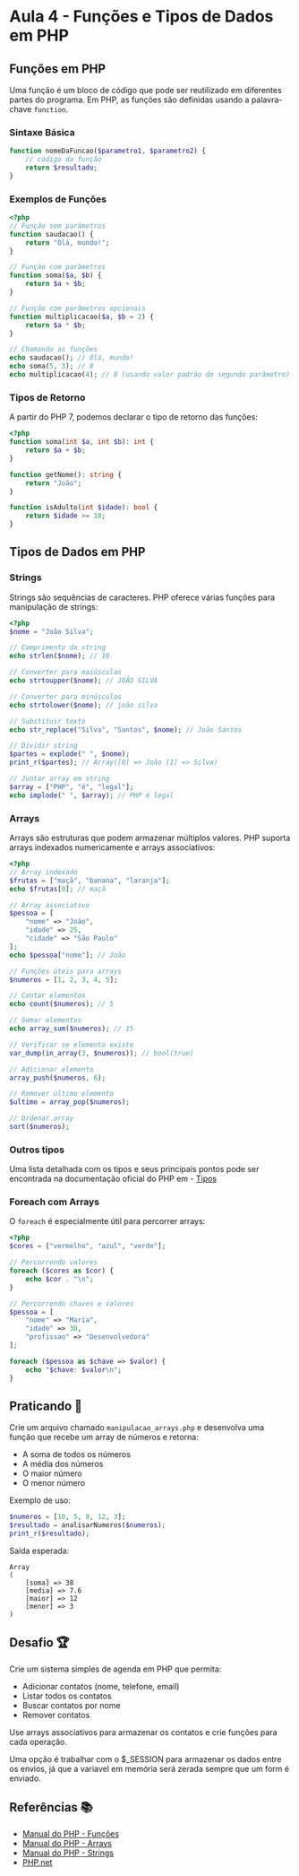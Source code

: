 # Aula 4 - Funções e Tipos de Dados em PHP

## Funções em PHP

Uma função é um bloco de código que pode ser reutilizado em diferentes partes do programa. Em PHP, as funções são definidas usando a palavra-chave `function`.

### Sintaxe Básica

```php
function nomeDaFuncao($parametro1, $parametro2) {
    // código da função
    return $resultado;
}
```

### Exemplos de Funções

```php
<?php
// Função sem parâmetros
function saudacao() {
    return "Olá, mundo!";
}

// Função com parâmetros
function soma($a, $b) {
    return $a + $b;
}

// Função com parâmetros opcionais
function multiplicacao($a, $b = 2) {
    return $a * $b;
}

// Chamando as funções
echo saudacao(); // Olá, mundo!
echo soma(5, 3); // 8
echo multiplicacao(4); // 8 (usando valor padrão do segundo parâmetro)
```

### Tipos de Retorno

A partir do PHP 7, podemos declarar o tipo de retorno das funções:

```php
<?php
function soma(int $a, int $b): int {
    return $a + $b;
}

function getNome(): string {
    return "João";
}

function isAdulto(int $idade): bool {
    return $idade >= 18;
}
```

## Tipos de Dados em PHP

### Strings

Strings são sequências de caracteres. PHP oferece várias funções para manipulação de strings:

```php
<?php
$nome = "João Silva";

// Comprimento da string
echo strlen($nome); // 10

// Converter para maiúsculas
echo strtoupper($nome); // JOÃO SILVA

// Converter para minúsculas
echo strtolower($nome); // joão silva

// Substituir texto
echo str_replace("Silva", "Santos", $nome); // João Santos

// Dividir string
$partes = explode(" ", $nome);
print_r($partes); // Array([0] => João [1] => Silva)

// Juntar array em string
$array = ["PHP", "é", "legal"];
echo implode(" ", $array); // PHP é legal
```

### Arrays

Arrays são estruturas que podem armazenar múltiplos valores. PHP suporta arrays indexados numericamente e arrays associativos:

```php
<?php
// Array indexado
$frutas = ["maçã", "banana", "laranja"];
echo $frutas[0]; // maçã

// Array associativo
$pessoa = [
    "nome" => "João",
    "idade" => 25,
    "cidade" => "São Paulo"
];
echo $pessoa["nome"]; // João

// Funções úteis para arrays
$numeros = [1, 2, 3, 4, 5];

// Contar elementos
echo count($numeros); // 5

// Somar elementos
echo array_sum($numeros); // 15

// Verificar se elemento existe
var_dump(in_array(3, $numeros)); // bool(true)

// Adicionar elemento
array_push($numeros, 6);

// Remover último elemento
$ultimo = array_pop($numeros);

// Ordenar array
sort($numeros);
```

### Outros tipos

Uma lista detalhada com os tipos e seus principais pontos pode ser encontrada na documentação oficial do PHP em - [Tipos](https://www.php.net/manual/pt_BR/language.types.php)

### Foreach com Arrays

O `foreach` é especialmente útil para percorrer arrays:

```php
<?php
$cores = ["vermelho", "azul", "verde"];

// Percorrendo valores
foreach ($cores as $cor) {
    echo $cor . "\n";
}

// Percorrendo chaves e valores
$pessoa = [
    "nome" => "Maria",
    "idade" => 30,
    "profissao" => "Desenvolvedora"
];

foreach ($pessoa as $chave => $valor) {
    echo "$chave: $valor\n";
}
```

## Praticando 🚀

Crie um arquivo chamado `manipulacao_arrays.php` e desenvolva uma função que recebe um array de números e retorna:
- A soma de todos os números
- A média dos números
- O maior número
- O menor número

Exemplo de uso:
```php
$numeros = [10, 5, 8, 12, 3];
$resultado = analisarNumeros($numeros);
print_r($resultado);
```

Saída esperada:
```
Array
(
    [soma] => 38
    [media] => 7.6
    [maior] => 12
    [menor] => 3
)
```

## Desafio 🏆

Crie um sistema simples de agenda em PHP que permita:
- Adicionar contatos (nome, telefone, email)
- Listar todos os contatos
- Buscar contatos por nome
- Remover contatos

Use arrays associativos para armazenar os contatos e crie funções para cada operação.

Uma opção é trabalhar com o $_SESSION para armazenar os dados entre os envios, já que a variavel em memória será zerada sempre que um form é enviado.

## Referências 📚

- [Manual do PHP - Funções](https://www.php.net/manual/pt_BR/language.functions.php)
- [Manual do PHP - Arrays](https://www.php.net/manual/pt_BR/book.array.php)
- [Manual do PHP - Strings](https://www.php.net/manual/pt_BR/book.strings.php)
- [PHP.net](https://www.php.net/)
